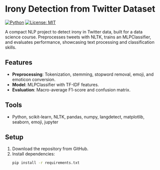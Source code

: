 # Irony Detection from Twitter Dataset
[![Python](https://img.shields.io/badge/python-3.8+-blue.svg)](https://www.python.org/)
[![License: MIT](https://img.shields.io/badge/License-MIT-yellow.svg)](https://opensource.org/licenses/MIT)

A compact NLP project to detect irony in Twitter data, built for a data science course. Preprocesses tweets with NLTK, trains an MLPClassifier, and evaluates performance, showcasing text processing and classification skills.

## Features
- **Preprocessing**: Tokenization, stemming, stopword removal, emoji, and emoticon conversion.
- **Model**: MLPClassifier with TF-IDF features.
- **Evaluation**: Macro-average F1-score and confusion matrix.

## Tools
- Python, scikit-learn, NLTK, pandas, numpy, langdetect, matplotlib, seaborn, emoji, jupyter

## Setup
1. Download the repository from GitHub.
2. Install dependencies:
   ```bash
   pip install -r requirements.txt
